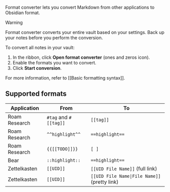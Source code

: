 Format converter lets you convert Markdown from other applications to Obsidian format.

> [!warning]
> Format converter converts your entire vault based on your settings. Back up your notes before you perform the conversion.

To convert all notes in your vault:

1. In the ribbon, click **Open format converter** (ones and zeros icon).
2. Enable the formats you want to convert.
3. Click **Start conversion**.

For more information, refer to [[Basic formatting syntax]].

## Supported formats

| Application   | From                  | To                                                              |
|---------------|-----------------------|-----------------------------------------------------------------|
| Roam Research | `#tag` and `#[[tag]]` | `[[tag]]`                                                       |
| Roam Research | `^^highlight^^`       | `==highlight==`                                                 |
| Roam Research | `{{[[TODO]]}}`        | `[ ]`                                                           |
| Bear          | `::highlight::`       | `==highlight==`                                                 |
| Zettelkasten  | `[[UID]]`             | `[[UID File Name]]` (full link)                                 |
| Zettelkasten  | `[[UID]]`             | <code>\[\[UID File Name&#124;File Name\]\]</code> (pretty link) |

